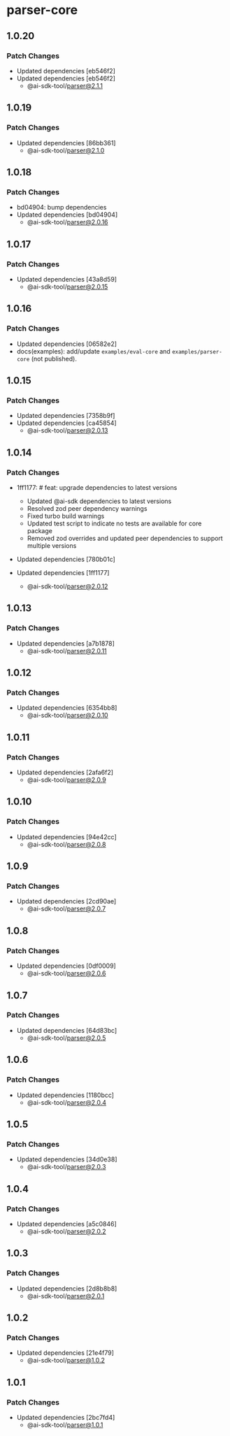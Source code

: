 # parser-core

## 1.0.20

### Patch Changes

- Updated dependencies [eb546f2]
- Updated dependencies [eb546f2]
  - @ai-sdk-tool/parser@2.1.1

## 1.0.19

### Patch Changes

- Updated dependencies [86bb361]
  - @ai-sdk-tool/parser@2.1.0

## 1.0.18

### Patch Changes

- bd04904: bump dependencies
- Updated dependencies [bd04904]
  - @ai-sdk-tool/parser@2.0.16

## 1.0.17

### Patch Changes

- Updated dependencies [43a8d59]
  - @ai-sdk-tool/parser@2.0.15

## 1.0.16

### Patch Changes

- Updated dependencies [06582e2]
- docs(examples): add/update `examples/eval-core` and `examples/parser-core` (not published).

## 1.0.15

### Patch Changes

- Updated dependencies [7358b9f]
- Updated dependencies [ca45854]
  - @ai-sdk-tool/parser@2.0.13

## 1.0.14

### Patch Changes

- 1ff1177: # feat: upgrade dependencies to latest versions
  - Updated @ai-sdk dependencies to latest versions
  - Resolved zod peer dependency warnings
  - Fixed turbo build warnings
  - Updated test script to indicate no tests are available for core package
  - Removed zod overrides and updated peer dependencies to support multiple versions

- Updated dependencies [780b01c]
- Updated dependencies [1ff1177]
  - @ai-sdk-tool/parser@2.0.12

## 1.0.13

### Patch Changes

- Updated dependencies [a7b1878]
  - @ai-sdk-tool/parser@2.0.11

## 1.0.12

### Patch Changes

- Updated dependencies [6354bb8]
  - @ai-sdk-tool/parser@2.0.10

## 1.0.11

### Patch Changes

- Updated dependencies [2afa6f2]
  - @ai-sdk-tool/parser@2.0.9

## 1.0.10

### Patch Changes

- Updated dependencies [94e42cc]
  - @ai-sdk-tool/parser@2.0.8

## 1.0.9

### Patch Changes

- Updated dependencies [2cd90ae]
  - @ai-sdk-tool/parser@2.0.7

## 1.0.8

### Patch Changes

- Updated dependencies [0df0009]
  - @ai-sdk-tool/parser@2.0.6

## 1.0.7

### Patch Changes

- Updated dependencies [64d83bc]
  - @ai-sdk-tool/parser@2.0.5

## 1.0.6

### Patch Changes

- Updated dependencies [1180bcc]
  - @ai-sdk-tool/parser@2.0.4

## 1.0.5

### Patch Changes

- Updated dependencies [34d0e38]
  - @ai-sdk-tool/parser@2.0.3

## 1.0.4

### Patch Changes

- Updated dependencies [a5c0846]
  - @ai-sdk-tool/parser@2.0.2

## 1.0.3

### Patch Changes

- Updated dependencies [2d8b8b8]
  - @ai-sdk-tool/parser@2.0.1

## 1.0.2

### Patch Changes

- Updated dependencies [21e4f79]
  - @ai-sdk-tool/parser@1.0.2

## 1.0.1

### Patch Changes

- Updated dependencies [2bc7fd4]
  - @ai-sdk-tool/parser@1.0.1
